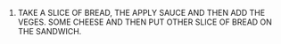 1. TAKE A SLICE OF BREAD, THE APPLY SAUCE AND THEN ADD THE VEGES. SOME CHEESE AND THEN PUT OTHER SLICE OF BREAD ON THE SANDWICH.